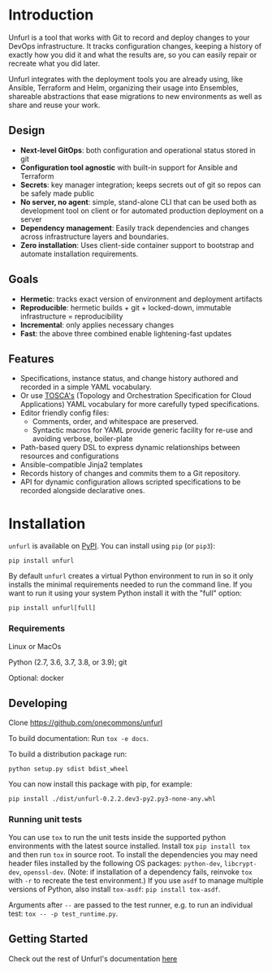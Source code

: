 # Introduction

Unfurl is a tool that works with Git to record and deploy changes to your DevOps infrastructure.
It tracks configuration changes, keeping a history of exactly how you did it and what the results are, so you can easily repair or recreate what you did later.

Unfurl integrates with the deployment tools you are already using, like Ansible, Terraform and Helm, organizing their usage into Ensembles, shareable abstractions that ease migrations to new environments as well as share and reuse your work.

## Design

- **Next-level GitOps**: both configuration and operational status stored in git
- **Configuration tool agnostic** with built-in support for Ansible and Terraform
- **Secrets**: key manager integration; keeps secrets out of git so repos can be safely made public
- **No server, no agent**: simple, stand-alone CLI that can be used both as development tool on client or for automated production deployment on a server
- **Dependency management**: Easily track dependencies and changes across infrastructure layers and boundaries.
- **Zero installation**: Uses client-side container support to bootstrap and automate installation requirements.

## Goals

- **Hermetic**: tracks exact version of environment and deployment artifacts
- **Reproducible**: hermetic builds + git + locked-down, immutable infrastructure = reproducibility
- **Incremental**: only applies necessary changes
- **Fast**: the above three combined enable lightening-fast updates

## Features

- Specifications, instance status, and change history authored and recorded in a simple YAML vocabulary.
- Or use [TOSCA's](https://www.oasis-open.org/committees/tc_home.php?wg_abbrev=tosca) (Topology and Orchestration Specification for Cloud Applications) YAML vocabulary for more carefully typed specifications.
- Editor friendly config files:
  - Comments, order, and whitespace are preserved.
  - Syntactic macros for YAML provide generic facility for re-use and avoiding verbose, boiler-plate
- Path-based query DSL to express dynamic relationships between resources and configurations
- Ansible-compatible Jinja2 templates
- Records history of changes and commits them to a Git repository.
- API for dynamic configuration allows scripted specifications to be recorded alongside declarative ones.

# Installation

`unfurl` is available on [PyPI](https://pypi.org/project/unfurl/). You can install using `pip` (or `pip3`):

`pip install unfurl`

By default `unfurl` creates a virtual Python environment to run in so it only installs the minimal requirements needed to run the command line. If you want to run it using your system Python install it with the "full" option:

`pip install unfurl[full]`

### Requirements

Linux or MacOs

Python (2.7, 3.6, 3.7, 3.8, or 3.9); git

Optional: docker

## Developing

Clone https://github.com/onecommons/unfurl

To build documentation: Run `tox -e docs`.

To build a distribution package run:

`python setup.py sdist bdist_wheel`

You can now install this package with pip, for example:

`pip install ./dist/unfurl-0.2.2.dev3-py2.py3-none-any.whl`

### Running unit tests

You can use `tox` to run the unit tests inside the supported python environments with the latest source installed.
Install tox `pip install tox` and then run `tox` in source root. To install the dependencies you may need header files installed by the following OS packages: `python-dev`, `libcrypt-dev`, `openssl-dev`. (Note: if installation of a dependency fails, reinvoke `tox` with `-r` to recreate the test environment.)
If you use ``asdf`` to manage multiple versions of Python, also install `tox-asdf`: `pip install tox-asdf`.

Arguments after `--` are passed to the test runner, e.g. to run an individual test: `tox -- -p test_runtime.py`.

## Getting Started

Check out the rest of Unfurl's documentation [here](https://unfurl.run/docs/get-started-step-by-step.html)
